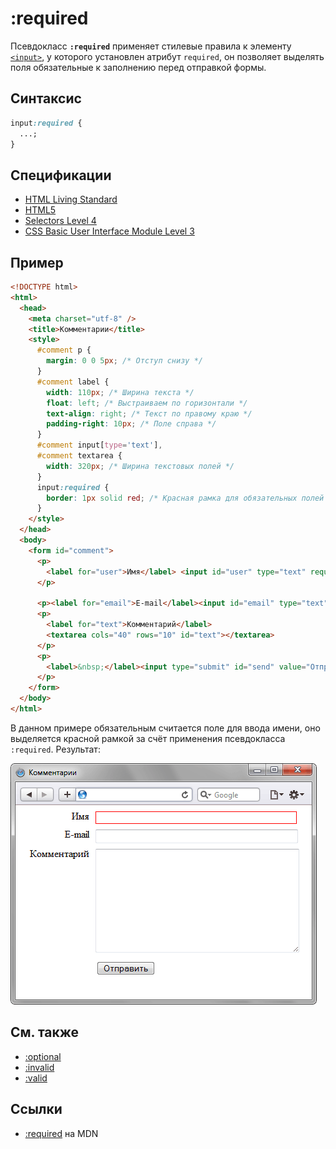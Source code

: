 # :required

Псевдокласс **`:required`** применяет стилевые правила к элементу [`<input>`](../html/input.md), у которого установлен атрибут `required`, он позволяет выделять поля обязательные к заполнению перед отправкой формы.

## Синтаксис

```css
input:required {
  ...;
}
```

## Спецификации

- [HTML Living Standard](https://html.spec.whatwg.org/multipage/semantics-other.html#selector-required)
- [HTML5](https://www.w3.org/TR/html50/disabled-elements.html#selector-required)
- [Selectors Level 4](https://drafts.csswg.org/selectors-4/#opt-pseudos)
- [CSS Basic User Interface Module Level 3](https://drafts.csswg.org/css-ui-3/#pseudo-required-value)

## Пример

```html
<!DOCTYPE html>
<html>
  <head>
    <meta charset="utf-8" />
    <title>Комментарии</title>
    <style>
      #comment p {
        margin: 0 0 5px; /* Отступ снизу */
      }
      #comment label {
        width: 110px; /* Ширина текста */
        float: left; /* Выстраиваем по горизонтали */
        text-align: right; /* Текст по правому краю */
        padding-right: 10px; /* Поле справа */
      }
      #comment input[type='text'],
      #comment textarea {
        width: 320px; /* Ширина текстовых полей */
      }
      input:required {
        border: 1px solid red; /* Красная рамка для обязательных полей */
      }
    </style>
  </head>
  <body>
    <form id="comment">
      <p>
        <label for="user">Имя</label> <input id="user" type="text" required />
      </p>

      <p><label for="email">E-mail</label><input id="email" type="text" /></p>
      <p>
        <label for="text">Комментарий</label>
        <textarea cols="40" rows="10" id="text"></textarea>
      </p>
      <p>
        <label>&nbsp;</label><input type="submit" id="send" value="Отправить" />
      </p>
    </form>
  </body>
</html>
```

В данном примере обязательным считается поле для ввода имени, оно выделяется красной рамкой за счёт применения псевдокласса `:required`. Результат:

![Использование псевдокласса :required](css_required.png)

## См. также

- [:optional](:optional.md)
- [:invalid](:invalid.md)
- [:valid](:valid.md)

## Ссылки

- [:required](https://developer.mozilla.org/ru/docs/Web/CSS/:required) на MDN
